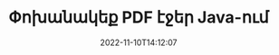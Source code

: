 ---
############################# Static ############################
layout: "auto-gen-merger"
date: 2022-11-10T14:12:07
draft: false
otherformats: ppsx ppt pptx rtf tex vdx vsdm vsdx vssm vssx vstm vstx vsx vtx xlam xls

############################# Head ############################
head_title: "Փոխանակել և փոխանակել PDF էջեր Java-ում"
head_description: "Փոխանակեք և փոխանակեք երկու էջերի դիրքերը PDF ֆայլում Java-ում` օգտագործելով փաստաթղթերի միաձուլման API:"

############################# Header ############################
title: "Փոխանակեք PDF էջեր Java-ում"
description: "Փոխեք PDF էջերը մի քանի տող Java կոդով:"
bg_image: "https://cms.admin.containerize.com/templates/aspose/App_Themes/V3/images/bg/header1.png"
bg_overlay: false
button:
    enable: true
    icon: "fas fa-arrow-down"
    label: "Ներբեռնեք անվճար փորձաշրջան"
    link: "https://downloads.groupdocs.com/merger/java"

############################# SubMenu ############################
submenu:
    enable: true

    left:
        img_alt: "GroupDocs.Merger for Java"
        image: "https://cms.admin.containerize.com/templates/groupdocs/images/product-logos/90x90-noborder/groupdocs-merger-java.png"
        product: "GroupDocs.Merger"
        platform: "Java"

    middle:
        button:

            # button loop
            - link: "https://apireference.groupdocs.com/merger/java"
              text: "API հղում"

            # button loop
            - link: "https://github.com/groupdocs-merger"
              text: "Կոդի օրինակներ"

            # button loop
            - link: "https://products.groupdocs.app/merger/family"
              text: "Կենդանի Դեմոներ"

            # button loop
            - link: "https://purchase.groupdocs.com/pricing/merger/java"
              text: "Գնագոյացում"

    right:
        link_download: "https://downloads.groupdocs.com/merger"
        link_learn: "https://docs.groupdocs.com/merger/java"
        link_buy: "https://purchase.groupdocs.com"

############################# About ############################
about:
    enable: true
    title: "GroupDocs.Merger for Java API-ի մասին"
    content: |
        [GroupDocs.Merger for Java](/hy/merger/java/) առաջարկում է պարզ լուծում` անվտանգ միաձուլվելու և բաժանելու փաստաթղթերի լայն շրջանակի, ներառյալ PDF, Microsoft Office (Word, Excel, PowerPoint): , OneNote), OpenDocument, HTML, պատկերներ և շատ ուրիշներ Java հավելվածներում: Կոդից ընդամենը մի քանի տող ավելացնելով, կատարեք փաստաթղթերի մի քանի գործողություններ, ինչպիսիք են տեղափոխել, հեռացնել, պտտել, փոխանակել, հանել կամ փոխել փաստաթղթերի էջերի կողմնորոշումը: Փաստաթղթերի միաձուլման API-ն աջակցում է նաև փաստաթղթերի էջերի նախադիտումը որպես պատկեր՝ փաստաթղթի կառուցվածքը, ձևաչափումը և էջի բովանդակությունը վերլուծելու համար:
        
        GroupDocs.Merger API-ն ճիշտ ընտրություն է կորպորատիվ լուծումների համար, որոնք պահանջում են ֆայլերի էջի փոխանակման հնարավորություններ: Այս API-ները լավ աջակցվում են բոլոր հիմնական օպերացիոն համակարգերում և հարթակներում, ներառյալ {{Runtime}}:

############################# Steps ############################
steps:
    enable: true
    title_left: "Փոխանակեք PDF ֆայլի էջեր Java-ում"
    content_left: |
        [GroupDocs.Merger for Java](/hy/merger/java/) հեշտացնում է Java ծրագրավորողների համար էջերը փոխանակել PDF ֆայլում` իրականացնելով մի քանի հեշտ քայլեր: .
        
        * Նախաձեռնեք **SwapOptions** փոխանակման համար էջերի համարները նշելու համար:
        * Ստեղծեք **Merger** նոր օրինակ և փոխանցեք աղբյուրի փաստաթղթի ուղին որպես կոնստրուկտորի պարամետր:
        * Զանգահարեք **swapPages** և փոխանցեք **SwapOptions** օբյեկտը:
        * Զանգահարեք **save** և նշեք ֆայլի ուղին՝ ստացված փաստաթուղթը պահպանելու համար:

    title_right: "Համակարգի պահանջները"
    content_right: |
        GroupDocs.Merger for Java API-ներն աջակցվում են բոլոր հիմնական հարթակներում և օպերացիոն համակարգերում: Նախքան ստորև նշված կոդը գործարկելը, խնդրում ենք համոզվել, որ ձեր համակարգում տեղադրված են հետևյալ նախադրյալները.

        * Օպերացիոն համակարգեր՝ Microsoft Windows, Linux, MacOS
        * Զարգացման միջավայրեր՝ NetBeans, IntelliJ IDEA, Eclipse
        * Շրջանակներ: J2SE 7.0 (1.7), J2SE 8.0 (1.8), Java 10
        * Ներբեռնեք GroupDocs.Merger for Java-ի վերջին տարբերակը [Maven](https://repository.groupdocs.com/webapp/#/artifacts/browse/tree/General/repo/com/groupdocs/groupdocs-merger)
         
    code: |
     {{% merger/additional-styles %}}
     {{< merger/code-merger title="Ինչպես փոխանակել PDF ֆայլի էջերը՝ օգտագործելով Java օրինակ կոդը">}}

        ```java    
        // Փոխեք PDF ֆայլի էջերը՝ օգտագործելով GroupDocs.Merger API-ը
        int pageNumber1 = 6;
        int pageNumber2 = 1;

        // Նախաձեռնեք SwapOptions դասը, որպեսզի նշեք փոխանակման համար էջերը
        SwapOptions swapOptions = new SwapOptions(pageNumber2, pageNumber1);

        // Ակնթարթային միաձուլում PDF փաստաթղթով
        Merger merger = new Merger("input.pdf");

        // Զանգահարեք SwapPages մեթոդը և փոխանցեք SwapOptions օբյեկտը դրան
        merger.swapPages(swapOptions);
    
        // Զանգահարեք Save մեթոդը և անցեք ցանկալի ֆայլի ուղին՝ ելքային փաստաթուղթը պահպանելու համար
        merger.save("output.pdf");
        ```
     {{< /merger/code-merger >}}

############################# Demos ############################
demos:
    enable: true
    title: "Կենդանի ցուցադրություններ - Փոխանակեք PDF Ֆայլի էջերը առցանց"
    content: |
       Փոխեք PDF ֆայլի էջերը հենց հիմա՝ այցելելով [GroupDocs.Merger Live Demos](https://products.groupdocs.app/splitter/swap-pages/pdf) կայքը:
       Կենդանի ցուցադրությունն ունի հետևյալ առավելությունները.
        
############################# About Formats ############################
about_formats:
    enable: true

############################# More Formats ############################
more_formats:
    enable: true
    title: "Փոխանակեք այլ ֆայլերի ձևաչափերի էջեր"
    content: |
        Java փաստաթղթերը միաձուլվում և բաժանվում են API ֆայլերի ձևաչափերի և պատկերների համար: Փոխանակեք որոշ հայտնի ֆայլերի ձևաչափեր, ինչպես նշված է ստորև:

############################# Back to top ###############################
back_to_top:
    enable: true
---